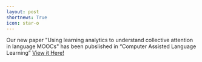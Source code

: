 ```yaml
---
layout: post
shortnews: True
icon: star-o
---
```


Our new paper "Using learning analytics to understand collective attention in language MOOCs" has been pubslished in “Computer Assisted Language Learning” <a href='https://www.tandfonline.com/doi/abs/10.1080/09588221.2020.1825094' >View it Here!</a>